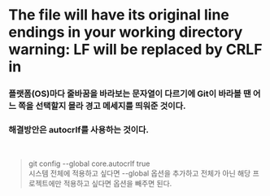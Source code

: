 
# The file will have its original line endings in your working directory warning: LF will be replaced by CRLF in
### 플랫폼(OS)마다 줄바꿈을 바라보는 문자열이 다르기에 Git이 바라볼 땐 어느 쪽을 선택할지 몰라 경고 메세지를 띄워준 것이다.
### 해결방안은 autocrlf를 사용하는 것이다.
&nbsp;
> git config --global core.autocrlf true  
> 시스템 전체에 적용하고 싶다면 --global 옵션을 추가하고 전체가 아닌 해당 프로젝트에만 적용하고 싶다면 옵션을 빼주면 된다.